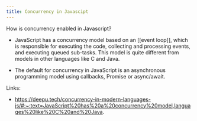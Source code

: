 ```yaml
---
title: Concurrency in Javascipt
---
```


How is concurrency enabled in Javascript?
- JavaScript has a concurrency model based on an [[event loop]], which is responsible for executing the code, collecting and processing events, and executing queued sub-tasks. This model is quite different from models in other languages like C and Java.

- The default for concurrency in JavaScript is an asynchronous programming model using callbacks, Promise or async/await.

Links: 
- https://deepu.tech/concurrency-in-modern-languages-js/#:~:text=JavaScript%20has%20a%20concurrency%20model,languages%20like%20C%20and%20Java.

